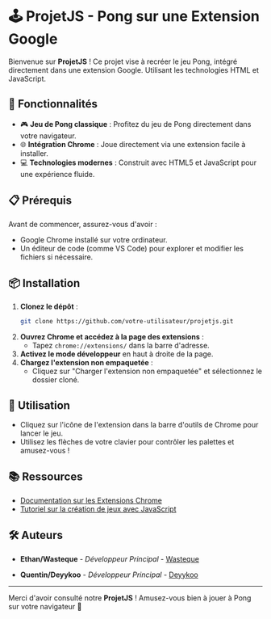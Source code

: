 # 🕹️ ProjetJS - Pong sur une Extension Google

Bienvenue sur **ProjetJS** ! Ce projet vise à recréer le jeu Pong, intégré directement dans une extension Google. Utilisant les technologies HTML et JavaScript.

## 🚀 Fonctionnalités

- 🎮 **Jeu de Pong classique** : Profitez du jeu de Pong directement dans votre navigateur.
- 🌐 **Intégration Chrome** : Joue directement via une extension facile à installer.
- 💻 **Technologies modernes** : Construit avec HTML5 et JavaScript pour une expérience fluide.

## 📋 Prérequis

Avant de commencer, assurez-vous d'avoir :

- Google Chrome installé sur votre ordinateur.
- Un éditeur de code (comme VS Code) pour explorer et modifier les fichiers si nécessaire.

## 📦 Installation

1. **Clonez le dépôt** :
    ```sh
    git clone https://github.com/votre-utilisateur/projetjs.git
    ```
2. **Ouvrez Chrome et accédez à la page des extensions** :
    - Tapez `chrome://extensions/` dans la barre d'adresse.
3. **Activez le mode développeur** en haut à droite de la page.
4. **Chargez l'extension non empaquetée** :
    - Cliquez sur "Charger l'extension non empaquetée" et sélectionnez le dossier cloné.

## 🎉 Utilisation

- Cliquez sur l'icône de l'extension dans la barre d'outils de Chrome pour lancer le jeu.
- Utilisez les flèches de votre clavier pour contrôler les palettes et amusez-vous !

## 📚 Ressources

- [Documentation sur les Extensions Chrome](https://developer.chrome.com/docs/extensions/)
- [Tutoriel sur la création de jeux avec JavaScript](https://developer.mozilla.org/fr/docs/Games/Tutorials)


## 🛠️ Auteurs

- **Ethan/Wasteque** - *Développeur Principal* - [Wasteque](https://github.com/Wasteque)

- **Quentin/Deyykoo** - *Développeur Principal* - [Deyykoo](https://github.com/Deyykoo)

---

Merci d'avoir consulté notre **ProjetJS** ! Amusez-vous bien à jouer à Pong sur votre navigateur 🎉

